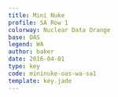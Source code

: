```yaml
---
title: Mini Nuke
profile: SA Row 1
colorway: Nuclear Data Orange
base: OAS
legend: WA
author: baker
date: 2016-04-01
type: key
code: mininuke-oas-wa-sa1
template: key.jade
---
```


<span class="more"> 

